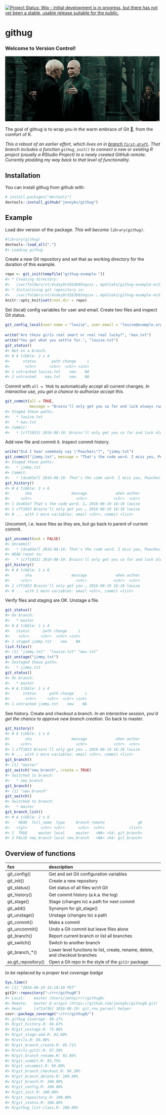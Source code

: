
<!-- README.md is generated from README.Rmd. Please edit that file -->
[![Project Status: Wip - Initial development is in progress, but there has not yet been a stable, usable release suitable for the public.](http://www.repostatus.org/badges/0.1.0/wip.svg)](http://www.repostatus.org/#wip)

githug
======

### Welcome to Version Control!

<!--[Demo](https://analovesdotcom.files.wordpress.com/2015/10/voldyhug-1440161473.gif)-->
![Demo](img/voldyhug-1440161473.gif)

The goal of githug is to wrap you in the warm embrace of Git 🤗, from the comfort of R.

*This a reboot of an earlier effort, which lives on in [branch `first-draft`](https://github.com/jennybc/githug/tree/first-draft). That branch includes a function `githug_init()` to connect a new or existing R project (usually a RStudio Project) to a newly created GitHub remote. Currently plodding my way back to that level of functionality.*

Installation
------------

You can install githug from github with:

``` r
# install.packages("devtools")
devtools::install_github("jennybc/githug")
```

Example
-------

Load dev version of the package. *This will become `library(githug)`.*

``` r
#library(githug)
devtools::load_all(".")
#> Loading githug
```

Create a new Git repository and set that as working directory for the duration of this example.

``` r
repo <- git_init(tempfile("githug-example-"))
#> * Creating directory:
#>   /var/folders/vt/4sdxy0rd1b3b65nqssx … mpGlCek1/githug-example-ec5101cb062
#> * Initialising git repository in:
#>   /var/folders/vt/4sdxy0rd1b3b65nqssx … mpGlCek1/githug-example-ec5101cb062
knitr::opts_knit$set(root.dir = repo)
```

Set (local) config variables for user and email.
Create two files and inspect Git status.

``` r
git_config_local(user.name = "louise", user.email = "louise@example.org")

write("Are these girls real smart or real real lucky?", "max.txt")
write("You get what you settle for.", "louise.txt")
git_status()
#> Not on a branch.
#> # A tibble: 2 x 4
#>      status       path change     i
#>       <chr>      <chr>  <chr> <int>
#> 1 untracked louise.txt    new    NA
#> 2 untracked    max.txt    new    NA
```

Commit with `all = TRUE` to automatically accept all current changes. *In interactive use, you get a chance to authorize accept this.*

``` r
git_commit(all = TRUE,
           message = "Brains'll only get you so far and luck always runs out.")
#> Staged these paths:
#>   * louise.txt
#>   * max.txt
#> Commit:
#>   * [cff1853] 2016-08-19: Brains'll only get you so far and luck always runs out.
```

Add new file and commit it. Inspect commit history.

``` r
write("Did I hear somebody say \"Peaches\"?", "jimmy.txt")
git_commit("jimmy.txt", message = "That's the code word. I miss you, Peaches.")
#> Staged these paths:
#>   * jimmy.txt
#> Commit:
#>   * [dce83e7] 2016-08-19: That's the code word. I miss you, Peaches.
git_history()
#> # A tibble: 2 x 6
#>       sha                  message             when author
#>     <chr>                    <chr>            <chr>  <chr>
#> 1 dce83e7 That's the code word. I… 2016-08-19 16:10 louise
#> 2 cff1853 Brains'll only get you … 2016-08-19 16:10 louise
#> # ... with 2 more variables: email <chr>, commit <list>
```

Uncommit, i.e. leave files as they are, but go back to parent of current commit.

``` r
git_uncommit(ask = FALSE)
#> Uncommit:
#>   * [dce83e7] 2016-08-19: That's the code word. I miss you, Peaches.
#> HEAD reset to:
#>   * [cff1853] 2016-08-19: Brains'll only get you so far and luck always runs out.
git_history()
#> # A tibble: 1 x 6
#>       sha                  message             when author
#>     <chr>                    <chr>            <chr>  <chr>
#> 1 cff1853 Brains'll only get you … 2016-08-19 16:10 louise
#> # ... with 2 more variables: email <chr>, commit <list>
```

Verify files and staging are OK. Unstage a file.

``` r
git_status()
#> On branch:
#>   * master
#> # A tibble: 1 x 4
#>   status      path change     i
#>    <chr>     <chr>  <chr> <int>
#> 1 staged jimmy.txt    new    NA
list.files()
#> [1] "jimmy.txt"  "louise.txt" "max.txt"
git_unstage("jimmy.txt")
#> Unstaged these paths:
#>   * jimmy.txt
git_status()
#> On branch:
#>   * master
#> # A tibble: 1 x 4
#>      status      path change     i
#>       <chr>     <chr>  <chr> <int>
#> 1 untracked jimmy.txt    new    NA
```

See history.
Create and checkout a branch. *In an interactive session, you'd get the chance to approve new branch creation.* Go back to master.

``` r
git_history()
#> # A tibble: 1 x 6
#>       sha                  message             when author
#>     <chr>                    <chr>            <chr>  <chr>
#> 1 cff1853 Brains'll only get you … 2016-08-19 16:10 louise
#> # ... with 2 more variables: email <chr>, commit <list>
git_branch()
#> [1] "master"
git_switch("new_branch", create = TRUE)
#> Switched to branch:
#>   * new_branch
git_branch()
#> [1] "new_branch"
git_switch()
#> Switched to branch:
#>   * master
git_branch_list()
#> # A tibble: 2 x 6
#>    HEAD  full_name  type     branch remote               gb
#>   <lgl>      <chr> <chr>      <chr>  <chr>           <list>
#> 1  TRUE     master local     master   <NA> <S4: git_branch>
#> 2 FALSE new_branch local new_branch   <NA> <S4: git_branch>
```

Overview of functions
---------------------

| fxn                  | description                                                                  |
|:---------------------|:-----------------------------------------------------------------------------|
| git\_config()        | Get and set Git configuration variables                                      |
| git\_init()          | Create a new repository                                                      |
| git\_status()        | Get status of all files w/r/t Git                                            |
| git\_history()       | Get commit history (a.k.a. the log)                                          |
| git\_stage()         | Stage (changes to) a path for next commit                                    |
| git\_add()           | Synonym for git\_stage()                                                     |
| git\_unstage()       | Unstage (changes to) a path                                                  |
| git\_commit()        | Make a commit                                                                |
| git\_uncommit()      | Undo a Git commit but leave files alone                                      |
| git\_branch()        | Report current branch or list all branches                                   |
| git\_switch()        | Switch to another branch                                                     |
| git\_branch\_\*()    | Lower level functions to list, create, rename, delete, and checkout branches |
| as.git\_repository() | Open a Git repo in the style of the `git2r` package                          |

*to be replaced by a proper test coverage badge*

``` r
Sys.time()
#> [1] "2016-08-19 16:10:10 PDT"
git2r::repository("~/rrr/githug0")
#> Local:    master /Users/jenny/rrr/githug0/
#> Remote:   master @ origin (https://github.com/jennybc/githug0.git)
#> Head:     [a71a73b] 2016-08-19: git_rev_parse() helper
covr::package_coverage("~/rrr/githug0/")
#> githug Coverage: 90.27%
#> R/git_history.R: 66.67%
#> R/git_unstage.R: 75.00%
#> R/git_stage-add.R: 83.08%
#> R/utils.R: 85.00%
#> R/git_branch_create.R: 85.71%
#> R/utils-git2r.R: 87.50%
#> R/git_branch_rename.R: 92.86%
#> R/git_commit.R: 93.75%
#> R/git_uncommit.R: 96.00%
#> R/git_branch_checkout.R: 96.30%
#> R/git_branch_delete.R: 100.00%
#> R/git_branch.R: 100.00%
#> R/git_config.R: 100.00%
#> R/git_init.R: 100.00%
#> R/git_repository.R: 100.00%
#> R/git_status.R: 100.00%
#> R/githug_list-class.R: 100.00%
```
